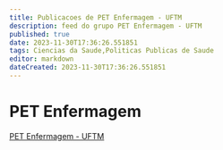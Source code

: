 ```yaml
---
title: Publicacoes de PET Enfermagem - UFTM
description: feed do grupo PET Enfermagem - UFTM
published: true
date: 2023-11-30T17:36:26.551851
tags: Ciencias da Saude,Politicas Publicas de Saude
editor: markdown
dateCreated: 2023-11-30T17:36:26.551851
---
```


# PET Enfermagem
[PET Enfermagem - UFTM](/grupo/275PETEnfermagemUFTM.md)